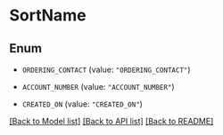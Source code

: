# SortName

## Enum


* `ORDERING_CONTACT` (value: `"ORDERING_CONTACT"`)

* `ACCOUNT_NUMBER` (value: `"ACCOUNT_NUMBER"`)

* `CREATED_ON` (value: `"CREATED_ON"`)


[[Back to Model list]](../README.md#documentation-for-models) [[Back to API list]](../README.md#documentation-for-api-endpoints) [[Back to README]](../README.md)


